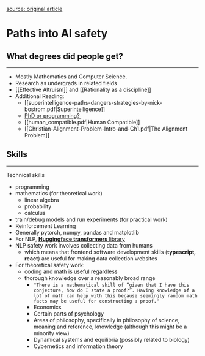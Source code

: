 [source: original article](https://www.lesswrong.com/posts/uKPtCoDesfawNfyJg/how-to-become-an-ai-safety-researcher) 
# Paths into AI safety
## What degrees did people get?
- - - 
- Mostly Mathematics and Computer Science.
- Research as undergrads in related fields
- [[Effective Altruism]] and [[Rationality as a discipline]]
- Additional Reading:
	- [[superintelligence-paths-dangers-strategies-by-nick-bostrom.pdf|Superintelligence]]
	- [PhD or programming? ](https://80000hours.org/podcast/episodes/olsson-and-ziegler-ml-engineering-and-safety/) 
	- [[human_compatible.pdf|Human Compatible]]
	- [[Christian-Alignment-Problem-Intro-and-Ch1.pdf|The Alignment Problem]]
## Skills
- - -
Technical skills
- programming
- mathematics (for theoretical work)
	- linear algebra
	- probability
	- calculus
- train/debug models and run experiments (for practical work)
- Reinforcement Learning
- Generally pytorch, numpy, pandas and matplotlib
- For NLP, [**Huggingface transformers** library](https://huggingface.co/docs/transformers/en/index)
- NLP safety work involves collecting data from humans
	- which means that frontend software development skills (**typescript, react**) are useful for making data collection websites
- For theoretical safety work:
	- coding and math is useful regardless
	- thorough knowledge over a reasonably broad range
		- ```"There is a mathematical skill of “given that I have this conjecture, how do I state a proof?”. Having knowledge of a lot of math can help with this because seemingly random math facts may be useful for constructing a proof."```
		- Economics
		- Certain parts of psychology
		- Areas of philosophy, specifically in philosophy of science, meaning and reference, knowledge (although this might be a minority view)
		- Dynamical systems and equilibria (possibly related to biology)
		- Cybernetics and information theory